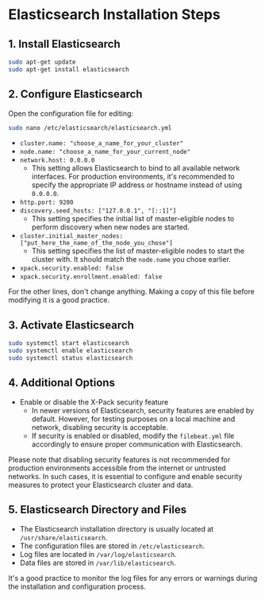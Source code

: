 # Elasticsearch Installation Steps

## 1. Install Elasticsearch
```bash
sudo apt-get update
sudo apt-get install elasticsearch
```

## 2. Configure Elasticsearch

Open the configuration file for editing:
```bash
sudo nano /etc/elasticsearch/elasticsearch.yml
```

- `cluster.name: "choose_a_name_for_your_cluster"`
- `node.name: "choose_a_name_for_your_current_node"`
- `network.host: 0.0.0.0`
  - This setting allows Elasticsearch to bind to all available network interfaces. For production environments, it's recommended to specify the appropriate IP address or hostname instead of using `0.0.0.0`.
- `http.port: 9200`
- `discovery.seed_hosts: ["127.0.0.1", "[::1]"]`
  - This setting specifies the initial list of master-eligible nodes to perform discovery when new nodes are started.
- `cluster.initial_master_nodes: ["put_here_the_name_of_the_node_you_chose"]`
  - This setting specifies the list of master-eligible nodes to start the cluster with. It should match the `node.name` you chose earlier.
- `xpack.security.enabled: false`
- `xpack.security.enrollment.enabled: false`

For the other lines, don't change anything.
Making a copy of this file before modifying it is a good practice.

## 3. Activate Elasticsearch
```bash
sudo systemctl start elasticsearch
sudo systemctl enable elasticsearch
sudo systemctl status elasticsearch
```

## 4. Additional Options

- Enable or disable the X-Pack security feature
  - In newer versions of Elasticsearch, security features are enabled by default. However, for testing purposes on a local machine and network, disabling security is acceptable.
  - If security is enabled or disabled, modify the `filebeat.yml` file accordingly to ensure proper communication with Elasticsearch.

Please note that disabling security features is not recommended for production environments accessible from the internet or untrusted networks. In such cases, it is essential to configure and enable security measures to protect your Elasticsearch cluster and data.

## 5. Elasticsearch Directory and Files

- The Elasticsearch installation directory is usually located at `/usr/share/elasticsearch`.
- The configuration files are stored in `/etc/elasticsearch`.
- Log files are located in `/var/log/elasticsearch`.
- Data files are stored in `/var/lib/elasticsearch`.

It's a good practice to monitor the log files for any errors or warnings during the installation and configuration process.

